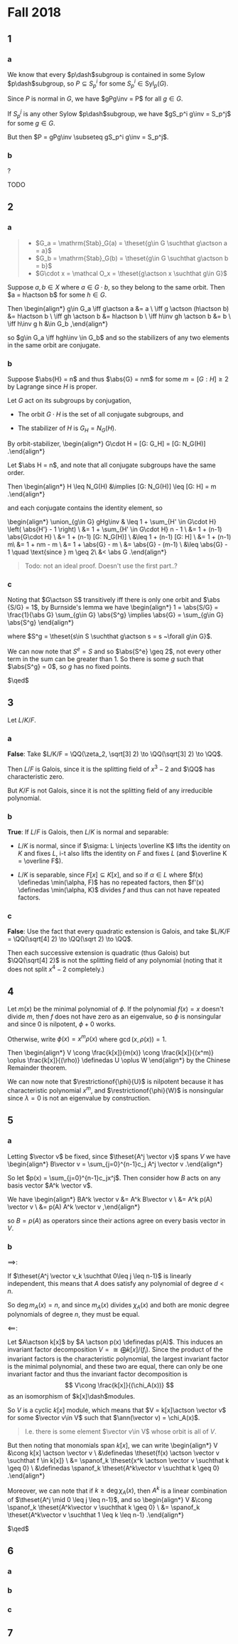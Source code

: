# Fall 2018

## 1

### a

We know that every $p\dash$subgroup is contained in some Sylow $p\dash$subgroup, so $P \subseteq S_p^i$ for some $S_p^i \in \mathrm{Syl}_p(G)$.

Since $P$ is normal in $G$, we have $gPg\inv = P$ for all $g\in G$.

If $S_p^j$ is any other Sylow $p\dash$subgroup, we have $gS_p^i g\inv = S_p^j$ for some $g\in G$.

But then $P = gPg\inv \subseteq gS_p^i g\inv = S_p^j$.

### b

?

TODO

## 2

### a

> - $G_a = \mathrm{Stab}_G(a) = \theset{g\in G \suchthat g\actson a = a}$
> - $G_b = \mathrm{Stab}_G(b) = \theset{g\in G \suchthat g\actson b = b}$
> - $G\cdot x = \mathcal O_x = \theset{g\actson x \suchthat g\in G}$

Suppose $a,b \in X$ where $a \in G\cdot b$, so they belong to the same orbit.
Then $a = h\actson b$ for some $h\in G$.

Then
\begin{align*}
g\in G_a 
\iff g\actson a &= a \\
\iff g \actson (h\actson b) &= h\actson b \\
\iff gh \actson b &= h\actson b \\
\iff h\inv gh \actson b &= b \\
\iff h\inv g h &\in G_b
,\end{align*}

so $g\in G_a \iff hgh\inv \in G_b$ and so the stabilizers of any two elements in the same orbit are conjugate.

### b

Suppose $\abs{H} = n$ and thus $\abs{G} = nm$ for some $m = [G: H] \geq 2$ by Lagrange since $H$ is proper.

Let $G$ act on its subgroups by conjugation, 

- The orbit $G\cdot H$ is the set of all conjugate subgroups, and

- The stabilizer of $H$ is $G_H = N_G(H)$.

By orbit-stabilizer,
\begin{align*}
G\cdot H = [G: G_H] = [G: N_G(H)]
.\end{align*}

Let $\abs H = n$, and note that all conjugate subgroups have the same order.

Then
\begin{align*}
H \leq N_G(H) 
&\implies [G: N_G(H)] \leq [G: H] = m
.\end{align*}

and each conjugate contains the identity element, so

\begin{align*}
\union_{g\in G} gHg\inv &
\leq 1 + \sum_{H' \in G\cdot H} \left( \abs{H'} - 1 \right) \\
&= 1 + \sum_{H' \in G\cdot H} n - 1 \\
&= 1 + (n-1) \abs{G\cdot H} \\
&= 1 + (n-1) [G: N_G(H)] \\
&\leq 1 + (n-1) [G: H] \\
&= 1 + (n-1) m\\
&= 1 + nm - m \\
&= 1  + \abs{G} - m \\
&= \abs{G} - (m-1) \\
&\leq \abs{G} - 1 \quad \text{since } m \geq 2\\
&< \abs G
.\end{align*}

> Todo: not an ideal proof. Doesn't use the first part..?

### c

Noting that $G\actson S$ transitively iff there is only one orbit and $\abs {S/G} = 1$, by Burnside's lemma we have
\begin{align*}
1 = \abs{S/G} = \frac{1}{\abs G} \sum_{g\in G} \abs{S^g} \implies \abs{G} = \sum_{g\in G} \abs{S^g}
\end{align*}

where $S^g = \theset{s\in S \suchthat g\actson s = s ~\forall g\in G}$.

We can now note that $S^e = S$ and so $\abs{S^e} \geq 2$, not every other term in the sum can be greater than 1.
So there is some $g$ such that $\abs{S^g} = 0$, so $g$ has no fixed points.

$\qed$

## 3

Let $L/K/F$.

### a

**False**: 
Take $L/K/F = \QQ(\zeta_2, \sqrt[3] 2) \to \QQ(\sqrt[3] 2) \to \QQ$.

Then $L/F$ is Galois, since it is the splitting field of $x^3 - 2$ and $\QQ$ has characteristic zero.

But $K/F$ is not Galois, since it is not the splitting field of any irreducible polynomial.

### b

**True**: 
If $L/F$ is Galois, then $L/K$ is normal and separable:

- $L/K$ is normal, since if $\sigma: L \injects \overline K$ lifts the identity on $K$ and fixes $L$, i-t also lifts the identity on $F$ and fixes $L$ (and $\overline K = \overline F$).

- $L/K$ is separable, since $F[x] \subseteq K[x]$, and so if $\alpha \in L$ where $f(x) \definedas \min(\alpha, F)$ has no repeated factors, then $f'(x) \definedas \min(\alpha, K)$ divides $f$ and thus can not have repeated factors.

### c

**False**: 
Use the fact that every quadratic extension is Galois, and take $L/K/F = \QQ(\sqrt[4] 2) \to \QQ(\sqrt 2) \to \QQ$.

Then each successive extension is quadratic (thus Galois) but $\QQ(\sqrt[4] 2)$ is not the splitting field of any polynomial (noting that it does not split $x^4 - 2$ completely.)

## 4

Let $m(x)$ be the minimal polynomial of $\phi$.
If the polynomial $f(x) = x$ doesn't divide $m$, then $f$ does not have zero as an eigenvalue, so $\phi$ is nonsingular and since $0$ is nilpotent, $\phi + 0$ works.

Otherwise, write $\phi(x) = x^m \rho(x)$ where $\gcd(x, \rho(x)) = 1$.

Then
\begin{align*}
V \cong \frac{k[x]}{m(x)} \cong \frac{k[x]}{(x^m)} \oplus \frac{k[x]}{(\rho)}
\definedas U \oplus W
\end{align*}
by the Chinese Remainder theorem.

We can now note that $\restrictionof{\phi}{U}$ is nilpotent because it has characteristic polynomial $x^m$, and $\restrictionof{\phi}{W}$ is nonsingular since $\lambda = 0$ is not an eigenvalue by construction.

## 5

### a

Letting $\vector v$ be fixed, since $\theset{A^j \vector v}$ spans $V$ we have 
\begin{align*}
B\vector v = \sum_{j=0}^{n-1}c_j A^j \vector v
.\end{align*}

So let $p(x) = \sum_{j=0}^{n-1}c_jx^j$.
Then consider how $B$ acts on any basis vector $A^k \vector v$.

We have 
\begin{align*}
BA^k \vector v 
&= A^k B\vector v \\
&= A^k p(A) \vector v \\
&= p(A) A^k \vector v
,\end{align*}

so $B = p(A)$ as operators since their actions agree on every basis vector in $V$.

### b

$\implies$:

If $\theset{A^j \vector v_k \suchthat 0\leq j \leq n-1}$ is linearly independent, this means that $A$ does satisfy any polynomial of degree $d < n$.

So $\deg m_A(x) = n$, and since $m_A(x)$ divides $\chi_A(x)$ and both are monic degree polynomials of degree $n$, they must be equal.

$\impliedby$:

Let $A\actson k[x]$ by $A \actson p(x) \definedas p(A)$.
This induces an invariant factor decomposition $V =\cong \bigoplus k[x]/(f_i)$.
Since the product of the invariant factors is the characteristic polynomial, the largest invariant factor is the minimal polynomial, and these two are equal, there can only be one invariant factor and thus the invariant factor decomposition is
$$
V\cong \frac{k[x]}{(\chi_A(x))}
$$
as an isomorphism of $k[x]\dash$modules.

So $V$ is a cyclic $k[x]$ module, which means that $V = k[x]\actson \vector v$ for some $\vector v\in V$ such that $\ann(\vector v) = \chi_A(x)$.

> I.e. there is some element $\vector v\in V$ whose orbit is all of $V$.

But then noting that monomials span $k[x]$, we can write
\begin{align*}
V &\cong
k[x] \actson \vector v \\
&\definedas \theset{f(x) \actson \vector v \suchthat f \in k[x]} \\
&= \spanof_k \theset{x^k \actson \vector v \suchthat k \geq 0} \\
&\definedas \spanof_k \theset{A^k\vector v \suchthat k \geq 0}
.\end{align*}

Moreover, we can note that if $k \geq \deg \chi_A(x)$, then $A^k$ is a linear combination of $\theset{A^j \mid 0 \leq j \leq n-1}$, and so
\begin{align*}
V &\cong \spanof_k \theset{A^k\vector v \suchthat k \geq 0} \\
&= \spanof_k \theset{A^k\vector v \suchthat 1 \leq k \leq n-1}
.\end{align*}

$\qed$

## 6

### a



### b

### c

## 7

